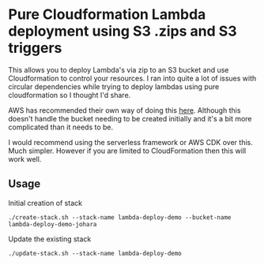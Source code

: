# Pure Cloudformation Lambda deployment using S3 .zips and S3 triggers
 This allows you to deploy Lambda's via zip to an S3 bucket and use Cloudformation to control your resources. I ran into quite a lot of issues with circular dependencies while trying to deploy lambdas using pure cloudformation so I thought I'd share. 

AWS has recommended their own way of doing this [here](https://aws.amazon.com/blogs/mt/resolving-circular-dependency-in-provisioning-of-amazon-s3-buckets-with-aws-lambda-event-notifications/). Although this doesn't handle the bucket needing to be created initially and it's a bit more complicated than it needs to be.

I would recommend using the serverless framework or AWS CDK over this. Much simpler. However if you are limited to CloudFormation then this will work well.

## Usage
Initial creation of stack

```./create-stack.sh --stack-name lambda-deploy-demo --bucket-name lambda-deploy-demo-johara```

Update the existing stack

```./update-stack.sh --stack-name lambda-deploy-demo```